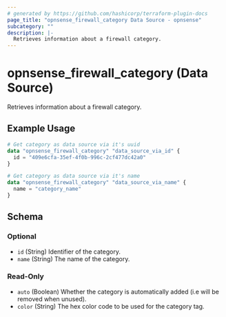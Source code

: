 ```yaml
---
# generated by https://github.com/hashicorp/terraform-plugin-docs
page_title: "opnsense_firewall_category Data Source - opnsense"
subcategory: ""
description: |-
  Retrieves information about a firewall category.
---
```


# opnsense_firewall_category (Data Source)

Retrieves information about a firewall category.

## Example Usage

```terraform
# Get category as data source via it's uuid
data "opnsense_firewall_category" "data_source_via_id" {
  id = "409e6cfa-35ef-4f0b-996c-2cf477dc42a0"
}

# Get category as data source via it's name
data "opnsense_firewall_category" "data_source_via_name" {
  name = "category_name"
}
```

<!-- schema generated by tfplugindocs -->
## Schema

### Optional

- `id` (String) Identifier of the category.
- `name` (String) The name of the category.

### Read-Only

- `auto` (Boolean) Whether the category is automatically added (i.e will be removed when unused).
- `color` (String) The hex color code to be used for the category tag.
